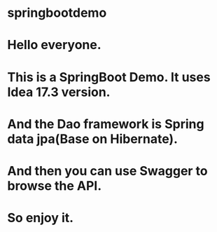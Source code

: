 # springbootdemo
# Hello everyone.
# This is a SpringBoot Demo. It uses Idea 17.3 version.
# And the Dao framework is Spring data jpa(Base on Hibernate).
# And then you can use Swagger to browse the API.
# So enjoy it.
